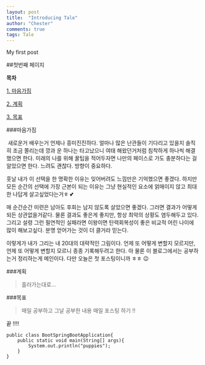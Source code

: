 ```yaml
---
layout: post
title:  "Introducing Tale"
author: "Chester"
comments: true
tags: Tale
---
```


My first post



##첫번째 페이지

**목차**

[1. 마음가짐](###마음가짐)

[2. 계획](###계획)

[3. 목표](###목표)

###마음가짐

​	새로운거 배우는거 언제나 흥미진진하다. 얼마나 많은 난관들이 기다리고 있을지 솔직히 조금 쫄리는데 깡과 운 하나는 타고났으니 여태 해왔던거처럼 침착하게 하나씩 해결했으면 한다.  미래의 나를 위해 꿀팁을 적어두자면 나만의 페이스로 가도 충분하다는 걸 알았으면 한다. 느려도 괜찮다. 방향이 중요하다.

훗날 내가 이 선택을 한 명확한 이유는 잊어버려도 느낌만은 기억했으면 좋겠다. 하지만 모든 순간의 선택에 가장 근본이 되는 이유는 그냥 현실적인 요소에 얽매이지 않고 최대한 나답게 살고싶었다는거ㅎ 💕

매 순간순간 미련은 남아도 후회는 남지 않도록 살았으면 좋겠다. 그러면 결과가 어떻게 되든 상관없을거같다. 물론 결과도 좋은게 좋지만, 항상 최악의 상황도 염두해두고 있다. 그리고 설령 그런 필연적인 실패라면 이왕이면 탄력회복성이 좋은 비교적 어린 나이에 많이 해보고싶다.  분명 얻어가는 것이 더 클거라 믿는다.



이렇게가 내가 그리는 내 20대의 대략적인 그림이다. 언제 또 어떻게 변할지 모르지만, 언제 또 어떻게 변할지 모르니 종종 기록해두려고 한다. 아 물론 이 블로그에서는 공부하는거 정리하는게 메인이다. 다만 오늘은 첫 포스팅이니까 ㅎㅎ 😉

###계획

> 흘러가는대로...

###목표

> 매일 공부하고 그날 공부한 내용 매일 포스팅 하기 !!

끝 !!!!



```
public class BootSpringBootApplication{
	public static void main(String[] args){
		System.out.println("puppies");
	}
}
```

